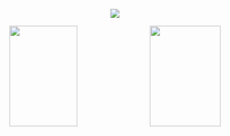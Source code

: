 <p align="center">
  <img src="https://hits.seeyoufarm.com/api/count/incr/badge.svg?url=https%3A%2F%2Fgithub.com%2Fhg316&count_bg=%2379C83D&title_bg=%23555555&icon=&icon_color=%23E7E7E7&title=hits&edge_flat=false" />
</p>


<p align="center">
  <img height="180em" width="49%" src="https://github-readme-stats.vercel.app/api?username=hg316&show_icons=true&theme=radical" />
  <img height="180em" width="50%" src="https://github-readme-stats.vercel.app/api/top-langs/?username=hg316&layout=compact&show_icons=true&theme=radical" />
</p>
